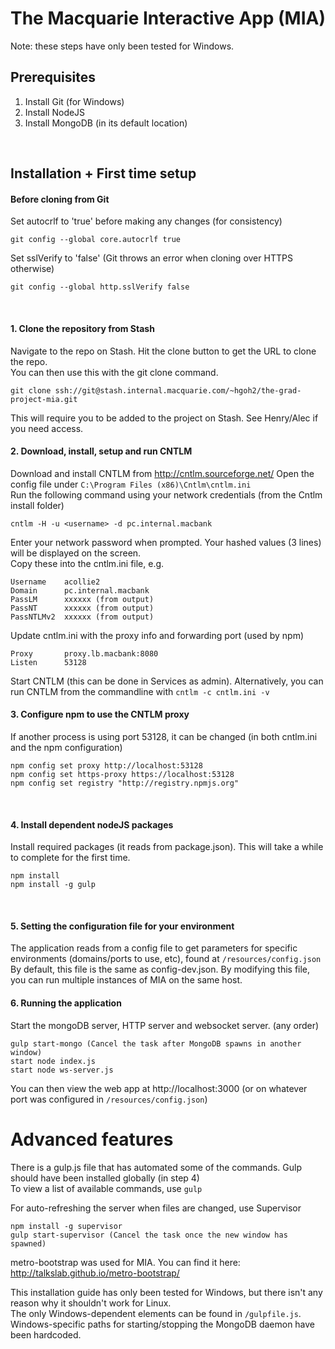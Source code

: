 # The Macquarie Interactive App (MIA)
Note: these steps have only been tested for Windows.
## Prerequisites

1. Install Git (for Windows)
2. Install NodeJS
3. Install MongoDB (in its default location)
<br>

## Installation + First time setup

#### Before cloning from Git
Set autocrlf to 'true' before making any changes (for consistency)

    git config --global core.autocrlf true

Set sslVerify to 'false' (Git throws an error when cloning over HTTPS otherwise)
    
	git config --global http.sslVerify false
<br>

#### 1. Clone the repository from Stash
Navigate to the repo on Stash. Hit the clone button to get the URL to clone the repo.  
You can then use this with the git clone command. 

    git clone ssh://git@stash.internal.macquarie.com/~hgoh2/the-grad-project-mia.git
This will require you to be added to the project on Stash. See Henry/Alec if you need access.
<br>

#### 2. Download, install, setup and run CNTLM
Download and install CNTLM from http://cntlm.sourceforge.net/
Open the config file under ``C:\Program Files (x86)\Cntlm\cntlm.ini``  
Run the following command using your network credentials (from the Cntlm install folder)

    cntlm -H -u <username> -d pc.internal.macbank

Enter your network password when prompted. Your hashed values (3 lines) will be displayed on the screen.    
Copy these into the cntlm.ini file, e.g.

    Username    acollie2
    Domain      pc.internal.macbank
    PassLM      xxxxxx (from output)
    PassNT      xxxxxx (from output)
    PassNTLMv2  xxxxxx (from output)

Update cntlm.ini with the proxy info and forwarding port (used by npm) 

    Proxy       proxy.lb.macbank:8080
    Listen      53128
    
Start CNTLM (this can be done in Services as admin). Alternatively, you can run CNTLM from the commandline with `` cntlm -c cntlm.ini -v ``
<br>

#### 3. Configure npm to use the CNTLM proxy
If another process is using port 53128, it can be changed (in both cntlm.ini and the npm configuration)

    npm config set proxy http://localhost:53128
    npm config set https-proxy https://localhost:53128
    npm config set registry "http://registry.npmjs.org"
<br>    

#### 4. Install dependent nodeJS packages
Install required packages (it reads from package.json). 
This will take a while to complete for the first time. 

    npm install
    npm install -g gulp
<br>
	
#### 5. Setting the configuration file for your environment
The application reads from a config file to get parameters for specific environments (domains/ports to use, etc), found at ``/resources/config.json``    
By default, this file is the same as config-dev.json. By modifying this file, you can run multiple instances of MIA on the same host. 
<br>

#### 6. Running the application
Start the mongoDB server, HTTP server and websocket server. (any order)

    gulp start-mongo (Cancel the task after MongoDB spawns in another window)
    start node index.js
	start node ws-server.js

You can then view the web app at http://localhost:3000 (or on whatever port was configured in ``/resources/config.json``)
<br>

# Advanced features

There is a gulp.js file that has automated some of the commands. Gulp should have been installed globally (in step 4)    
To view a list of available commands, use ``gulp``  

For auto-refreshing the server when files are changed, use Supervisor

    npm install -g supervisor
    gulp start-supervisor (Cancel the task once the new window has spawned)
    
metro-bootstrap was used for MIA. You can find it here: http://talkslab.github.io/metro-bootstrap/

This installation guide has only been tested for Windows, but there isn't any reason why it shouldn't work for Linux.    
The only Windows-dependent elements can be found in ``/gulpfile.js``. Windows-specific paths for starting/stopping the MongoDB daemon have been hardcoded.